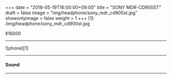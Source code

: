 +++
date = "2018-05-19T16:00:00+09:00"
title = "SONY MDR-CD900ST"
draft = false
image = "img/headphone/sony_mdr_cd900st.jpg"
showonlyimage = false
weight = 1
+++
[1]: /img/headphone/sony_mdr_cd900st.jpg

<p class="txtR">¥16000</p>  

<!--more-->

---

![phone][1]

<div id="page-links">
<page-link v-bind:link="link" ></page-link>
</div>

---

#### Sound 

<div id="audio-tracks">
<audio-track
  v-for="track in tracks"
  v-bind:track="track"
></audio-track>
</div>

---

<div id="spec">
<product-specification v-bind:spec="spec" ></product-specification>
</div>

<script src="/js/headphone/page-links.js"></script>
<script src="/js/headphone/spec.js"></script>
<script src="/js/headphone/audio-track.js"></script>

<script>
new Vue({
  el: '#spec',
  data: {
    spec:
      {
        system: "Dynamic",
        design: "Closed-Back",
        weight: "200g",
        impedance: "63Ω",
        plug: "Stereo Standard"
      }
  }
});

new Vue({
  el: '#page-links',
  data: {
    link:
      {
        official: "http://www.smci.jp/s/headp/page/cd900st",
        amazon: "https://www.amazon.co.jp/dp/B000UPEJCU",
        eIyahon: "http://www.e-earphone.jp/shop/shopdetail.html?brandcode=002014000005&search=900st&sort=price_desc"
      }
  }
});

new Vue({
  el: '#audio-tracks',
  data: {
    tracks: [
      {
        title: "Alan Walker - Fade",
        video: "https://www.youtube.com/embed/" + "bM7SZ5SBzyY",
        viewingTrack: "https://w.soundcloud.com/player/?url=https%3A//api.soundcloud.com/tracks/"+ "456916059"
      },
    ]
  }
});

</script>
